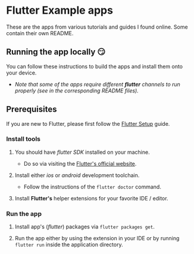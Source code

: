 # Flutter Example apps

These are the apps from various tutorials and guides I found online. Some contain their own README.

## Running the app locally :smirk:

You can follow these instructions to build the apps
and install them onto your device.

* _Note that some of the apps require different **flutter** channels to run properly (see in the corresponding README files)._

## Prerequisites

If you are new to Flutter, please first follow
the [Flutter Setup](https://flutter.io/setup/) guide.

### Install tools

1. You should have _flutter SDK_ installed on your machine.
    * Do so via visiting the [Flutter's official website](https://flutter.io).

2. Install either _ios_ or _android_ development toolchain.
    * Follow the instructions of the `flutter doctor` command.

3. Install **Flutter's** helper extensions for your favorite IDE / editor.

### Run the app

1. Install app's (*flutter*) packages via `flutter packages get`.

2. Run the app either by using the extension in your IDE or by running `flutter run` inside the application directory.